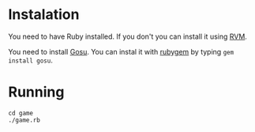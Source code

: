 # Instalation

You need to have Ruby installed. If you don't you can install it using [RVM](https://rvm.io/rvm/install).

You need to install [Gosu](http://www.libgosu.org/). You can instal it with [rubygem](http://rubygems.org/) by typing `gem install gosu`.

# Running

```
cd game
./game.rb
```